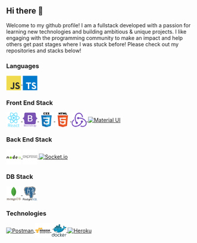 ## Hi there 👋
Welcome to my github profile! I am a fullstack developed with a passion for learning new technologies and building ambitious & unique projects. I like engaging with the programming community to make an impact and help others get past stages where I was stuck before! Please check out my repositories and stacks below!

### Languages
<a href="https://developer.mozilla.org/en-US/docs/Web/JavaScript" target="blank">
<img align="center" src="https://raw.githubusercontent.com/devicons/devicon/master/icons/javascript/javascript-original.svg" alt="JavaScript" height="40" width="40" />
</a>
<a href="https://www.typescriptlang.org/" target="blank">
<img align="center" src="https://raw.githubusercontent.com/devicons/devicon/master/icons/typescript/typescript-original.svg" alt="TypeScript" height="40" width="40" />
</a>

### Front End Stack
<a href="https://reactjs.org/" target="blank">
<img align="center" src="https://raw.githubusercontent.com/devicons/devicon/master/icons/react/react-original-wordmark.svg" alt="React" height="40" width="40" />
</a>
<a href="https://getbootstrap.com" target="blank">
<img align="center" src="https://raw.githubusercontent.com/devicons/devicon/master/icons/bootstrap/bootstrap-plain-wordmark.svg" alt="Bootstrap" height="40" width="40" />
</a>
<a href="https://www.w3schools.com/css/" target="blank">
<img align="center" src="https://raw.githubusercontent.com/devicons/devicon/master/icons/css3/css3-original-wordmark.svg" alt="Css3" height="40" width="40" />
</a>
<a href="https://www.w3.org/html/" target="blank">
<img align="center" src="https://raw.githubusercontent.com/devicons/devicon/master/icons/html5/html5-original-wordmark.svg" alt="Html5" height="40" width="40" />
</a>
<a href="https://redux.js.org" target="blank">
<img align="center" src="https://raw.githubusercontent.com/devicons/devicon/master/icons/redux/redux-original.svg" alt="Redux" height="40" width="40" />
</a>
<a href="https://mui.com" target="blank">
<img align="center" src="https://cdn.worldvectorlogo.com/logos/material-ui-1.svg" alt="Material UI" height="40" width="40" />
</a>

### Back End Stack
<a href="https://nodejs.org" target="blank">
<img align="center" src="https://raw.githubusercontent.com/devicons/devicon/master/icons/nodejs/nodejs-original-wordmark.svg" alt="Node.js" height="40" width="40" />
</a>
<a href="https://expressjs.com" target="blank">
<img align="center" src="https://raw.githubusercontent.com/devicons/devicon/master/icons/express/express-original-wordmark.svg" alt="Express" height="40" width="40" />
</a>
<a href="https://socket.io" target="blank">
<img align="center" src="https://cdn.worldvectorlogo.com/logos/socket-io.svg" alt="Socket.io" height="40" width="40" />
</a>

### DB Stack
<a href="https://www.mongodb.com/" target="blank">
<img align="center" src="https://raw.githubusercontent.com/devicons/devicon/master/icons/mongodb/mongodb-original-wordmark.svg" alt="MongoDB" height="40" width="40" />
</a>
<a href="https://www.postgresql.org" target="blank">
<img align="center" src="https://raw.githubusercontent.com/devicons/devicon/master/icons/postgresql/postgresql-original-wordmark.svg" alt="PostgreSQL" height="40" width="40" />
</a>

### Technologies
<a href="https://postman.com" target="blank">
<img align="center" src="https://www.vectorlogo.zone/logos/getpostman/getpostman-icon.svg" alt="Postman" height="40" width="40" />
</a>
<a href="https://aws.amazon.com" target="blank">
<img align="center" src="https://raw.githubusercontent.com/devicons/devicon/master/icons/amazonwebservices/amazonwebservices-original-wordmark.svg" alt="AWS" height="40" width="40" />
</a>
<a href="https://www.docker.com/" target="blank">
<img align="center" src="https://raw.githubusercontent.com/devicons/devicon/master/icons/docker/docker-original-wordmark.svg" alt="Docker" height="40" width="40" />
</a>
<a href="https://heroku.com" target="blank">
<img align="center" src="https://www.vectorlogo.zone/logos/heroku/heroku-icon.svg" alt="Heroku" height="40" width="40" />
</a>

